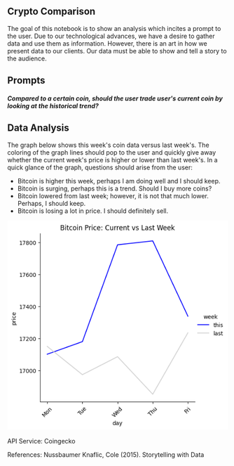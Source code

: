 ## Crypto Comparison
The goal of this notebook is to show an analysis which incites a prompt to the user.
Due to our technological advances, we have a desire to gather data and use them as information. However, there is an art in how we present data to our clients. Our data must be able to show and tell a story to the audience.

## Prompts

##### Compared to a certain coin, should the user trade user's current coin by looking at the historical trend?

## Data Analysis
The graph below shows this week's coin data versus last week's.
The coloring of the graph lines should pop to the user and quickly give away whether the current week's price is higher or lower than last week's.
In a quick glance of the graph, questions should arise from the user:
* Bitcoin is higher this week, perhaps I am doing well and I should keep.
* Bitcoin is surging, perhaps this is a trend. Should I buy more coins?
* Bitcoin lowered from last week; however, it is not that much lower. Perhaps, I should keep.
* Bitcoin is losing a lot in price. I should definitely sell.
    
![png](currency_exchange_images/last_this_graph.png)  


API Service: Coingecko

References: 
Nussbaumer Knaflic, Cole (2015). Storytelling with Data
